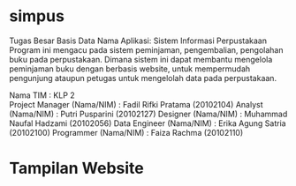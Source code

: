 # simpus
Tugas Besar Basis Data
Nama Aplikasi: Sistem Informasi Perpustakaan 
Program ini mengacu pada sistem peminjaman, pengembalian, pengolahan buku pada perpustakaan. 
Dimana sistem ini dapat membantu mengelola peminjaman buku dengan berbasis website, untuk mempermudah pengunjung ataupun petugas untuk mengelolah data pada perpustakaan. 

Nama TIM 	 	 	 	: KLP 2 	
Project Manager (Nama/NIM) 	: Fadil Rifki Pratama  	 	  (20102104) 
Analyst (Nama/NIM)  	 	    : Putri Pusparini  	 	 	    (20102127) 
Designer (Nama/NIM) 	    	: Muhammad Naufal Hadzami  	(20102056) 
Data Engineer (Nama/NIM)  	: Erika Agung Satria  	 	  (20102100) 
Programmer (Nama/NIM) 	  	: Faiza Rachma 	 	 	        (20102110) 

# Tampilan Website


